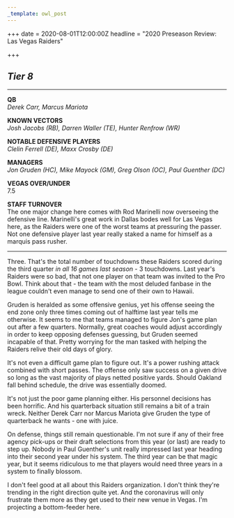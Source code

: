 ```yaml
---
_template: owl_post
---
```



+++
date = 2020-08-01T12:00:00Z
headline = "2020 Preseason Review: Las Vegas Raiders"

+++
## **_Tier 8_**

***

**QB**  
_Derek Carr, Marcus Mariota_

**KNOWN VECTORS**  
_Josh Jacobs (RB), Darren Waller (TE), Hunter Renfrow (WR)_

**NOTABLE DEFENSIVE PLAYERS**  
_Clelin Ferrell (DE), Maxx Crosby (DE)_

**MANAGERS**  
_Jon Gruden (HC), Mike Mayock (GM), Greg Olson (OC), Paul Guenther (DC)_

**VEGAS OVER/UNDER**  
7\.5

**STAFF TURNOVER**  
The one major change here comes with Rod Marinelli now overseeing the defensive line. Marinelli's great work in Dallas bodes well for Las Vegas here, as the Raiders were one of the worst teams at pressuring the passer. Not one defensive player last year really staked a name for himself as a marquis pass rusher.

***

Three. That's the total number of touchdowns these Raiders scored during the third quarter _in all 16 games last season_ - 3 touchdowns. Last year's Raiders were so bad, that not one player on that team was invited to the Pro Bowl. Think about that - the team with the most deluded fanbase in the league couldn't even manage to send one of their own to Hawaii.

Gruden is heralded as some offensive genius, yet his offense seeing the end zone only three times coming out of halftime last year tells me otherwise. It seems to me that teams managed to figure Jon's game plan out after a few quarters. Normally, great coaches would adjust accordingly in order to keep opposing defenses guessing, but Gruden seemed incapable of that. Pretty worrying for the man tasked with helping the Raiders relive their old days of glory.

It's not even a difficult game plan to figure out. It's a power rushing attack combined with short passes. The offense only saw success on a given drive so long as the vast majority of plays netted positive yards. Should Oakland fall behind schedule, the drive was essentially doomed.

It's not just the poor game planning either. His personnel decisions has been horrific. And his quarterback situation still remains a bit of a train wreck. Neither Derek Carr nor Marcus Mariota give Gruden the type of quarterback he wants - one with juice.

On defense, things still remain questionable. I'm not sure if any of their free agency pick-ups or their draft selections from this year (or last) are ready to step up. Nobody in Paul Guenther's unit really impressed last year heading into their second year under his system. The third year can be that magic year, but it seems ridiculous to me that players would need three years in a system to finally blossom. 

I don't feel good at all about this Raiders organization. I don't think they're trending in the right direction quite yet. And the coronavirus will only frustrate them more as they get used to their new venue in Vegas. I'm projecting a bottom-feeder here.

